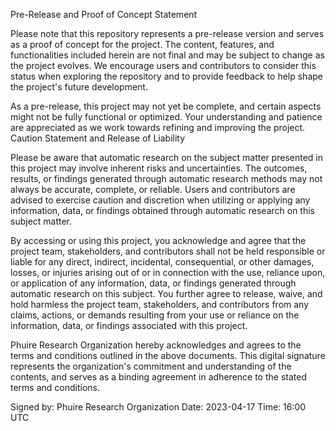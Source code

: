 Pre-Release and Proof of Concept Statement

Please note that this repository represents a pre-release version and serves as a proof of concept for the project. The content, features, and functionalities included herein are not final and may be subject to change as the project evolves. We encourage users and contributors to consider this status when exploring the repository and to provide feedback to help shape the project's future development.

As a pre-release, this project may not yet be complete, and certain aspects might not be fully functional or optimized. Your understanding and patience are appreciated as we work towards refining and improving the project.
Caution Statement and Release of Liability

Please be aware that automatic research on the subject matter presented in this project may involve inherent risks and uncertainties. The outcomes, results, or findings generated through automatic research methods may not always be accurate, complete, or reliable. Users and contributors are advised to exercise caution and discretion when utilizing or applying any information, data, or findings obtained through automatic research on this subject matter.

By accessing or using this project, you acknowledge and agree that the project team, stakeholders, and contributors shall not be held responsible or liable for any direct, indirect, incidental, consequential, or other damages, losses, or injuries arising out of or in connection with the use, reliance upon, or application of any information, data, or findings generated through automatic research on this subject. You further agree to release, waive, and hold harmless the project team, stakeholders, and contributors from any claims, actions, or demands resulting from your use or reliance on the information, data, or findings associated with this project.

Phuire Research Organization hereby acknowledges and agrees to the terms and conditions outlined in the above documents. This digital signature represents the organization's commitment and understanding of the contents, and serves as a binding agreement in adherence to the stated terms and conditions.

Signed by: Phuire Research Organization Date: 2023-04-17 Time: 16:00 UTC